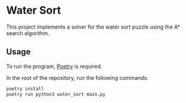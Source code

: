 # Water Sort

This project implements a solver for the water sort puzzle using the A* search algorithm.

## Usage

To run the program, [Poetry](https://python-poetry.org) is required.

In the root of the repository, run the following commands:

```bash
poetry install
poetry run python3 water_sort main.py
```
